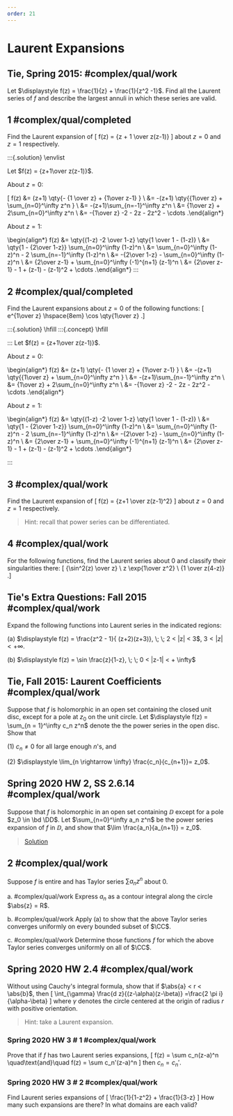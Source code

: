 ```yaml
---
order: 21
---
```


# Laurent Expansions

## Tie, Spring 2015: #complex/qual/work 

Let $\displaystyle f(z) = \frac{1}{z} + \frac{1}{z^2 -1}$. 
Find all the Laurent series of $f$ and describe the largest annuli in which these series are valid.

## 1 #complex/qual/completed
Find the Laurent expansion of
\[
f(z) = {z + 1 \over z(z-1)}
\]
about $z=0$ and $z=1$ respectively.

:::{.solution}
\envlist

Let $f(z) = {z+1\over z(z-1)}$.

About $z=0$:

\[
f(z) 
&= (z+1) \qty{- {1 \over z} + {1\over z-1} } \\
&=  -(z+1) \qty{{1\over z} + \sum_{n=0}^\infty z^n } \\
&= -(z+1)\sum_{n=-1}^\infty z^n \\
&= {1\over z} + 2\sum_{n=0}^\infty z^n \\
&= -{1\over z} -2 - 2z - 2z^2 - \cdots
.\end{align*}

About $z=1$:

\begin{align*}
f(z) 
&= \qty{(1-z) -2 \over 1-z} \qty{1 \over 1 - (1-z)} \\
&= \qty{1 - {2\over 1-z}} \sum_{n=0}^\infty (1-z)^n \\ 
&= \sum_{n=0}^\infty (1-z)^n - 2 \sum_{n=-1}^\infty (1-z)^n \\
&= -{2\over 1-z} - \sum_{n=0}^\infty (1-z)^n \\
&= {2\over z-1} + \sum_{n=0}^\infty (-1)^{n+1} (z-1)^n \\
&= {2\over z-1} - 1 + (z-1) - (z-1)^2 + \cdots
.\end{align*}
:::



## 2 #complex/qual/completed

Find the Laurent expansions about $z=0$ of the following functions:
\[
e^{1\over z} \hspace{8em} \cos \qty{1\over z}
.\]

:::{.solution}
\hfill
:::{.concept}
\hfill

:::
Let $f(z) = {z+1\over z(z-1)}$.

About $z=0$:

\begin{align*}
f(z) 
&= (z+1) \qty{- {1 \over z} + {1\over z-1} } \\
&=  -(z+1) \qty{{1\over z} + \sum_{n=0}^\infty z^n } \\
&= -(z+1)\sum_{n=-1}^\infty z^n \\
&= {1\over z} + 2\sum_{n=0}^\infty z^n \\
&= -{1\over z} -2 - 2z - 2z^2 - \cdots
.\end{align*}

About $z=1$:

\begin{align*}
f(z) 
&= \qty{(1-z) -2 \over 1-z} \qty{1 \over 1 - (1-z)} \\
&= \qty{1 - {2\over 1-z}} \sum_{n=0}^\infty (1-z)^n \\ 
&= \sum_{n=0}^\infty (1-z)^n - 2 \sum_{n=-1}^\infty (1-z)^n \\
&= -{2\over 1-z} - \sum_{n=0}^\infty (1-z)^n \\
&= {2\over z-1} + \sum_{n=0}^\infty (-1)^{n+1} (z-1)^n \\
&= {2\over z-1} - 1 + (z-1) - (z-1)^2 + \cdots
.\end{align*}


:::


## 3 #complex/qual/work

Find the Laurent expansion of 
\[
f(z) = {z+1 \over z(z-1)^2}
\]
about $z=0$ and $z=1$ respectively.

> Hint: recall that power series can be differentiated.

## 4 #complex/qual/work

For the following functions, find the Laurent series about $0$ and classify their singularities there:
\[
{\sin^2(z) \over z} \\
z \exp{1\over z^2} \\
{1 \over z(4-z)}
.\]

## Tie's Extra Questions: Fall 2015 #complex/qual/work

Expand the following functions into Laurent series in the indicated
regions:

(a)
$\displaystyle f(z) = \frac{z^2 - 1}{ (z+2)(z+3)}, \; \; 2 < |z| < 3$,
$3 < |z| < + \infty$.

(b)
$\displaystyle f(z) = \sin \frac{z}{1-z}, \; \; 0 < |z-1| < + \infty$

## Tie, Fall 2015: Laurent Coefficients #complex/qual/work 

Suppose that $f$ is holomorphic in an open set containing the closed unit disc, except for a pole at $z_0$ on the unit circle. Let $\displaystyle f(z) = \sum_{n = 1}^\infty c_n z^n$ denote the the power series in the open disc. Show that 

(1) 
$c_n \neq 0$ for all large enough $n$'s, and 

(2)
$\displaystyle \lim_{n \rightarrow \infty} \frac{c_n}{c_{n+1}}= z_0$.

## Spring 2020 HW 2, SS 2.6.14 #complex/qual/work

Suppose that $f$ is holomorphic in an open set containing $\DD$ except for a pole $z_0 \in \bd \DD$.
Let $\sum_{n=0}^\infty a_n z^n$ be the power series expansion of $f$ in $\DD$, and show that $\lim \frac{a_n}{a_{n+1}} = z_0$.

> [Solution](https://math.stackexchange.com/questions/1358964/show-that-lim-limits-n-fraca-na-n1-z-0?rq=1)

## 2 #complex/qual/work

Suppose $f$ is entire and has Taylor series $\sum a_n z^n$ about 0.

a.  #complex/qual/work
Express $a_n$ as a contour integral along the circle $\abs{z} = R$.

b. #complex/qual/work
Apply (a) to show that the above Taylor series converges uniformly on every bounded subset of $\CC$.

c. #complex/qual/work
Determine those functions $f$ for which the above Taylor series converges uniformly on all of $\CC$.

## Spring 2020 HW 2.4 #complex/qual/work
Without using Cauchy's integral formula, show that if $\abs{a} < r < \abs{b}$, then
\[
\int_{\gamma} \frac{d z}{(z-\alpha)(z-\beta)}
=\frac{2 \pi i}{\alpha-\beta}
\]
where $\gamma$ denotes the circle centered at the origin of radius $r$ with positive orientation.

> Hint: take a Laurent expansion.

### Spring 2020 HW 3 #  1 #complex/qual/work

Prove that if $f$ has two Laurent series expansions,
\[
f(z) = \sum c_n(z-a)^n \quad\text{and}\quad f(z) = \sum c_n'(z-a)^n
\]
then $c_n = c_n'$.

### Spring 2020 HW 3 #  2 #complex/qual/work

Find Laurent series expansions of
\[
\frac{1}{1-z^2} + \frac{1}{3-z}
\]
How many such expansions are there? In what domains are each valid?
